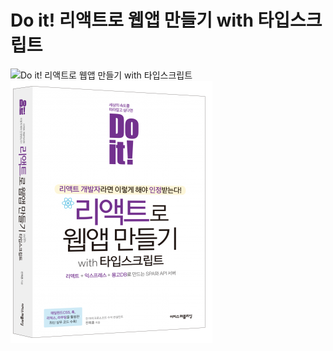 # Do it! 리액트로 웹앱 만들기 with 타입스크립트
![Do it! 리액트로 웹앱 만들기 with 타입스크립트](https://easyspub.co.kr/upload/BOOK/660/20240318170045715784B.png)
![Do it! 리액트로 웹앱 만들기 with 타입스크립트](./doit-react.png)
